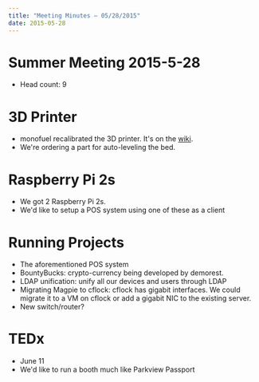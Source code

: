 ```yaml
---
title: "Meeting Minutes – 05/28/2015"
date: 2015-05-28
---
```

# Summer Meeting 2015-5-28

- Head count: 9

# 3D Printer

- monofuel recalibrated the 3D printer. It's on the [wiki](https://cclub.cs.wmich.edu/wiki/How_to_Use_the_3d_Printer).
- We're ordering a part for auto-leveling the bed.

# Raspberry Pi 2s

- We got 2 Raspberry Pi 2s.
- We'd like to setup a POS system using one of these as a client

# Running Projects

- The aforementioned POS system
- BountyBucks: crypto-currency being developed by demorest.
- LDAP unification: unify all our devices and users through LDAP
- Migrating Magpie to cflock: cflock has gigabit interfaces. We could migrate it to a VM on cflock or add a gigabit NIC to the existing server.
- New switch/router?

# TEDx

- June 11
- We'd like to run a booth much like Parkview Passport

